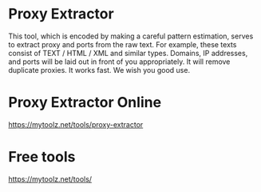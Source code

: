 # Proxy Extractor
This tool, which is encoded by making a careful pattern estimation, serves to extract proxy and ports from the raw text. For example, these texts consist of TEXT / HTML / XML and similar types. Domains, IP addresses, and ports will be laid out in front of you appropriately. It will remove duplicate proxies. It works fast. We wish you good use.

# Proxy Extractor Online
https://mytoolz.net/tools/proxy-extractor

# Free tools
https://mytoolz.net/tools/
